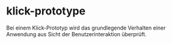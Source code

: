 # klick-prototype
Bei einem Klick-Prototyp wird das grundlegende Verhalten einer Anwendung aus Sicht der Benutzerinteraktion überprüft.
